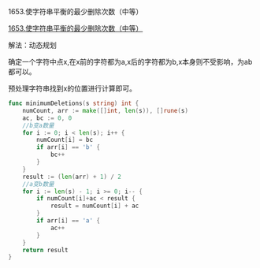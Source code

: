 1653.使字符串平衡的最少删除次数（中等）

[1653.使字符串平衡的最少删除次数（中等）](https://leetcode.cn/problems/minimum-deletions-to-make-string-balanced/)



解法：动态规划

确定一个字符中点x,在x前的字符都为a,x后的字符都为b,x本身则不受影响，为ab都可以。

预处理字符串找到x的位置进行计算即可。



```go
func minimumDeletions(s string) int {
	numCount, arr := make([]int, len(s)), []rune(s)
	ac, bc := 0, 0
	//b变a数量
	for i := 0; i < len(s); i++ {
		numCount[i] = bc
		if arr[i] == 'b' {
			bc++
		}
	}
	result := (len(arr) + 1) / 2
	//a变b数量
	for i := len(s) - 1; i >= 0; i-- {
		if numCount[i]+ac < result {
			result = numCount[i] + ac
		}
		if arr[i] == 'a' {
			ac++
		}
	}
	return result
}

```
